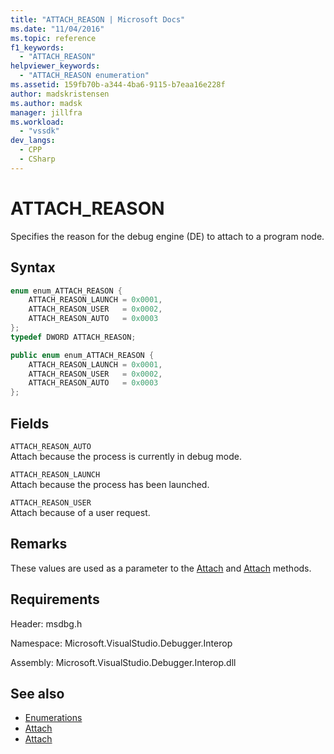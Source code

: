 ```yaml
---
title: "ATTACH_REASON | Microsoft Docs"
ms.date: "11/04/2016"
ms.topic: reference
f1_keywords:
  - "ATTACH_REASON"
helpviewer_keywords:
  - "ATTACH_REASON enumeration"
ms.assetid: 159fb70b-a344-4ba6-9115-b7eaa16e228f
author: madskristensen
ms.author: madsk
manager: jillfra
ms.workload:
  - "vssdk"
dev_langs:
  - CPP
  - CSharp
---
```

# ATTACH_REASON
Specifies the reason for the debug engine (DE) to attach to a program node.

## Syntax

```cpp
enum enum_ATTACH_REASON {
    ATTACH_REASON_LAUNCH = 0x0001,
    ATTACH_REASON_USER   = 0x0002,
    ATTACH_REASON_AUTO   = 0x0003
};
typedef DWORD ATTACH_REASON;
```

```csharp
public enum enum_ATTACH_REASON {
    ATTACH_REASON_LAUNCH = 0x0001,
    ATTACH_REASON_USER   = 0x0002,
    ATTACH_REASON_AUTO   = 0x0003
};
```

## Fields
`ATTACH_REASON_AUTO`\
Attach because the process is currently in debug mode.

`ATTACH_REASON_LAUNCH`\
Attach because the process has been launched.

`ATTACH_REASON_USER`\
Attach because of a user request.

## Remarks
These values are used as a parameter to the [Attach](../../../extensibility/debugger/reference/idebugengine2-attach.md) and [Attach](../../../extensibility/debugger/reference/idebugprogramex2-attach.md) methods.

## Requirements
Header: msdbg.h

Namespace: Microsoft.VisualStudio.Debugger.Interop

Assembly: Microsoft.VisualStudio.Debugger.Interop.dll

## See also
- [Enumerations](../../../extensibility/debugger/reference/enumerations-visual-studio-debugging.md)
- [Attach](../../../extensibility/debugger/reference/idebugengine2-attach.md)
- [Attach](../../../extensibility/debugger/reference/idebugprogramex2-attach.md)
